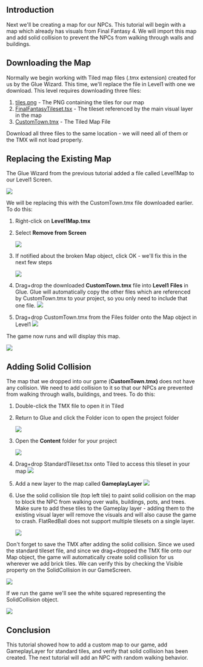 ## Introduction

Next we'll be creating a map for our NPCs. This tutorial will begin with a map which already has visuals from Final Fantasy 4. We will import this map and add solid collision to prevent the NPCs from walking through walls and buildings.

## Downloading the Map

Normally we begin working with Tiled map files (.tmx extension) created for us by the Glue Wizard. This time, we'll replace the file in Level1 with one we download. This level requires downloading three files:

1.  [tiles.png](https://github.com/vchelaru/FlatRedBall/blob/NetStandard/Samples/FinalFantasy2/tiles.png?raw=true) - The PNG containing the tiles for our map
2.  [FinalFantasyTileset.tsx](https://raw.githubusercontent.com/vchelaru/FlatRedBall/NetStandard/Samples/FinalFantasy2/FinalFantasyTileset.tsx) - The tileset referenced by the main visual layer in the map
3.  [CustomTown.tmx](https://raw.githubusercontent.com/vchelaru/FlatRedBall/NetStandard/Samples/FinalFantasy2/CustomTown.tmx) - The Tiled Map File

Download all three files to the same location - we will need all of them or the TMX will not load properly.

## Replacing the Existing Map

The Glue Wizard from the previous tutorial added a file called Level1Map to our Level1 Screen.

![](/media/2021-03-img_6057aada391cc.png)

We will be replacing this with the CustomTown.tmx file downloaded earlier. To do this:

1.  Right-click on **Level1Map.tmx**

2.  Select ****Remove from Screen****

    ![](/media/2021-03-img_6057ab34b61e4.png)

3.  If notified about the broken Map object, click OK - we'll fix this in the next few steps

    ![](/media/2021-03-img_6057ab79561f1.png)

4.  Drag+drop the downloaded **CustomTown.tmx** file into **Level1** **Files** in Glue. Glue will automatically copy the other files which are referenced by CustomTown.tmx to your project, so you only need to include that one file. [![](/wp-content/uploads/2021/03/2021_March_21_142825.gif)](/wp-content/uploads/2021/03/2021_March_21_142825.gif)

5.  Drag+drop CustomTown.tmx from the Files folder onto the Map object in Level1 [![](/wp-content/uploads/2021/03/2021_March_21_141127.gif)](/wp-content/uploads/2021/03/2021_March_21_141127.gif)

The game now runs and will display this map.

![](/media/2021-03-img_6057ac52c97e4.png)

## Adding Solid Collision

The map that we dropped into our game (**CustomTown.tmx)** does not have any collision. We need to add collision to it so that our NPCs are prevented from walking through walls, buildings, and trees. To do this:

1.  Double-click the TMX file to open it in Tiled

2.  Return to Glue and click the Folder icon to open the project folder

    ![](/media/2021-03-img_6057adfc033c6.png)

3.  Open the **Content** folder for your project

    ![](/media/2021-03-img_6057ae385faf8.png)

4.  Drag+drop StandardTileset.tsx onto Tiled to access this tileset in your map [![](/wp-content/uploads/2021/03/2021_March_21_140637.gif)](/wp-content/uploads/2021/03/2021_March_21_140637.gif)

5.  Add a new layer to the map called **GameplayLayer [![](/wp-content/uploads/2021/03/2021_March_21_144339.gif)](/wp-content/uploads/2021/03/2021_March_21_144339.gif)**

6.  Use the solid collision tile (top left tile) to paint solid collision on the map to block the NPC from walking over walls, buildings, pots, and trees. Make sure to add these tiles to the Gameplay layer - adding them to the existing visual layer will remove the visuals and will also cause the game to crash. FlatRedBall does not support multiple tilesets on a single layer.

    ![](/media/2021-03-img_6057afb736a34.png)

Don't forget to save the TMX after adding the solid collision. Since we used the standard tileset file, and since we drag+dropped the TMX file onto our Map object, the game will automatically create solid collision for us wherever we add brick tiles. We can verify this by checking the Visible property on the SolidCollision in our GameScreen.

![](/media/2021-03-img_6057b0a3b822e.png)

If we run the game we'll see the white squared representing the SolidCollision object.

![](/media/2021-03-img_6057b0c8de3cc.png)

## Conclusion

This tutorial showed how to add a custom map to our game, add GameplayLayer for standard tiles, and verify that solid collision has been created. The next tutorial will add an NPC with random walking behavior.  
